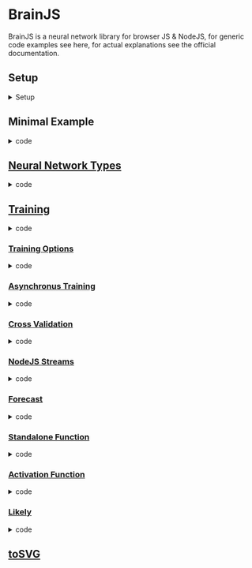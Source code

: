 # BrainJS 
BrainJS is a neural network library for browser JS & NodeJS, for generic code examples see here, for actual explanations see the official documentation.  

## Setup 
<details>
<summary>Setup</summary>

NodeJS: npm install brainjs  
```javascript
    const brain = require("brain"); 
```
browser: 
```html
    <script src="//unpkg.com/brain.js"></script> 
```
</details>

## Minimal Example 
<details> 
<summary>code</summary>

```javascript
    const net = new brain.NeuralNetwork(); 
    const training = net.train([
        { input: [0, 1], output: [1] },
        { input: [0, 0], output: [0] },
        { input: [1, 1], output: [0] },
        { input: [1, 0], output: [1] }]); 
    net.run([1, 1]); // expect 0 
``` 
</details>

## [Neural Network Types](https://github.com/BrainJS/brain.js#neural-network-types)
<details>
<summary>code</summary>

```javascript
    const net = new brain.NeuralNetwork(); 
    // const net = new brain.recurrent.LSTMTimeStep(); 
    // const net = new brain.recurrent.LSTMTimeStep({ inputSize: 2, hiddenLayers: [10], outputSize: 2,});
    // const net = new brain.recurrent.LSTM(); 
    // const net = new brain.recurrent.LSTM(); 
    // const net = new brain.recurrent.RNN(); 
    // const net = new brain.NeuralNetworkGPU(); 
    // const net = new brain.NeuralNetworkGRU(); 
```
</details> 

## [Training](https://github.com/BrainJS/brain.js#training) 
<details>
<summary>code</summary>

```javascript
    net.train([
    { input: [0, 1], output: [1] },
    { input: [0, 0], output: [0] },
    { input: [1, 1], output: [0] },
    { input: [1, 0], output: [1] },
    { input: [0, 1], output: [1] },
    { input: [0, 0], output: [0] },
    { input: [1, 1], output: [0] },
    { input: [1, 0], output: [1] }]); 

    net.train([
    { input: 'I feel great about the world!', output: 'happy' },
    { input: 'The world is a terrible place!', output: 'sad' },
    ]);
```
</details> 


### [Training Options](https://github.com/BrainJS/brain.js#training-options)
<details>
<summary>code</summary>

```javascript
    net.train(data, {
    // Defaults values --> expected validation
    iterations: 20000, // the maximum times to iterate the training data --> number greater than 0
    errorThresh: 0.005, // the acceptable error percentage from training data --> number between 0 and 1
    log: false, // true to use console.log, when a function is supplied it is used --> Either true or a function
    logPeriod: 10, // iterations between logging out --> number greater than 0
    learningRate: 0.3, // scales with delta to effect training rate --> number between 0 and 1
    momentum: 0.1, // scales with next layer's change value --> number between 0 and 1
    callback: null, // a periodic call back that can be triggered while training --> null or function
    callbackPeriod: 10, // the number of iterations through the training data between callback calls --> number greater than 0
    timeout: Infinity, // the max number of milliseconds to train for --> number greater than 0
    });
```
</details> 

### [Asynchronus Training](https://github.com/BrainJS/brain.js#async-training)
<details>
<summary>code</summary>

```javascript
    const net = new brain.NeuralNetwork();
    const net2 = new brain.NeuralNetwork();

    const p1 = net.trainAsync(data, options);
    const p2 = net2.trainAsync(data, options);

    Promise.all([p1, p2])
    .then((values) => {
        const res = values[0];
        const res2 = values[1];
        console.log(
        `net trained in ${res.iterations} and net2 trained in ${res2.iterations}`
        );
        // do something super cool with my 2 trained networks
    })
    .catch(handleError);

    const crossValidate = new brain.CrossValidate(
    brain.NeuralNetwork,
    networkOptions
    );
``` 
</details> 

### [Cross Validation](https://github.com/BrainJS/brain.js#cross-validation)
<details>
<summary>code</summary>

```javascript
    crossValidate.train(data, trainingOptions, k); //note k (or KFolds) is optional
    const json = crossValidate.toJSON(); // all stats in json as well as neural networks
    const net = crossValidate.toNeuralNetwork(); // get top performing net out of `crossValidate`

    // optionally later
    const json = crossValidate.toJSON();
    const net = crossValidate.fromJSON(json); 
```
</details> 

### [NodeJS Streams](https://github.com/BrainJS/brain.js#train-stream)
<details>
<summary>code</summary>

```javascript
    const net = new brain.NeuralNetwork();
    const trainStream = new brain.TrainStream({
    neuralNetwork: net,
    floodCallback: function () {
        flood(trainStream, data);
    },
    doneTrainingCallback: function (stats) {
        // network is done training!  What next?
    },
    });

    // kick it off
    readInputs(trainStream, data);

    function readInputs(stream, data) {
    for (let i = 0; i < data.length; i++) {
        stream.write(data[i]);
    }
    // let it know we've reached the end of the inputs
    stream.endInputs();
    } 
```
</details> 

### [Forecast](https://github.com/BrainJS/brain.js#forecastinput-count---predictions)
<details>
<summary>code</summary>

```javascript
    const net = new brain.LSTMTimeStep();
    net.fromJSON(json);
    net.forecast(input, 3); 

    const run = net.toFunction();
    const output = run({ r: 1, g: 0.4, b: 0 });
    console.log(run.toString()); // copy and paste! no need to import brain.js 
``` 
</details> 

### [Standalone Function](https://github.com/BrainJS/brain.js#standalone-function)
<details>
<summary>code</summary>

```javascript
    const run = net.toFunction();
    const output = run({ r: 1, g: 0.4, b: 0 });
    console.log(run.toString()); // copy and paste! no need to import brain.js
```
</details> 

### [Activation Function](https://github.com/BrainJS/brain.js#activation)
<details>
<summary>code</summary>

```javascript
    const net = new brain.NeuralNetwork({
        activation: 'sigmoid', /// relu, leaky-relu, tanh
        hiddenLayers: [4],
        learningRate: 0.6, // global learning rate, useful when training using streams
    }); 
``` 
</details>

### [Likely](https://github.com/BrainJS/brain.js#activation)
<details>
<summary>code</summary>

```javascript
    const likely = require('brain/likely');
    const key = likely(input, net); 
```
</details> 

## [toSVG](https://github.com/BrainJS/brain.js#tosvg)

